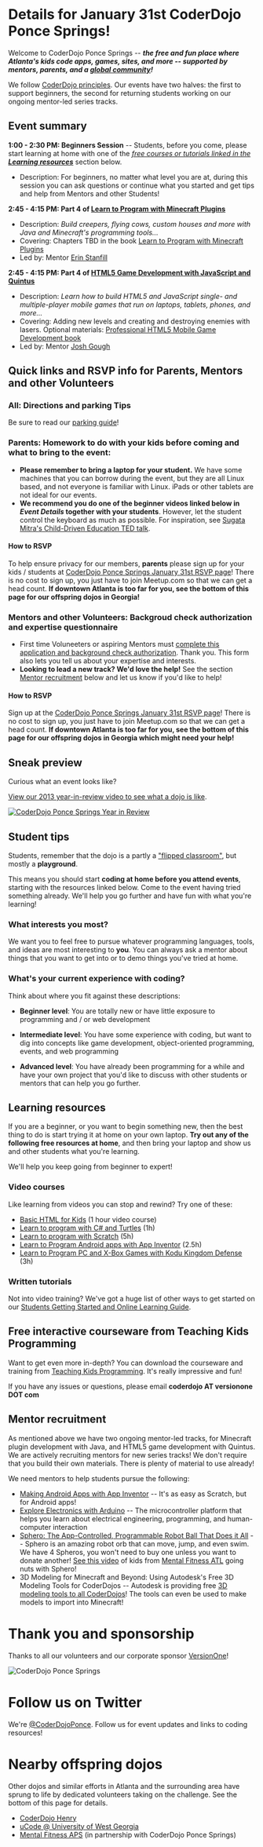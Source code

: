 # Details for January 31st CoderDojo Ponce Springs!

Welcome to CoderDojo Ponce Springs -- **_the free and fun place where Atlanta's kids code apps, games, sites, and more -- supported by mentors, parents, and a [global community](http://www.CoderDojo.com)!_**

We follow [CoderDojo principles](Promise.md). Our events have two halves: the first to support beginners, the second for returning students working on our ongoing mentor-led series tracks. 

## Event summary

**1:00 - 2:30 PM: Beginners Session** -- Students, before you come, please start learning at home with one of the [_free courses or tutorials linked in the **Learning resources**_](#learning-resources) section below.
* Description: For beginners, no matter what level you are at, during this session you can ask questions or continue what you started and get tips and help from Mentors and other Students!

**2:45 - 4:15 PM: Part 4 of [Learn to Program with Minecraft Plugins](Workshops/MinecraftPlugins/README.md)**
* Description: *Build creepers, flying cows, custom houses and more with Java and Minecraft's programming tools...*
* Covering: Chapters TBD in the book [Learn to Program with Minecraft Plugins](https://pragprog.com/book/ahmine/learn-to-program-with-minecraft-plugins)
* Led by: Mentor [Erin Stanfill](https://github.com/tinyels)

**2:45 - 4:15 PM: Part 4 of [HTML5 Game Development with JavaScript and Quintus](Workshops/HTML5GamesQuintus/README.md)**
* Description: *Learn how to build HTML5 and JavaScript single- and multiple-player mobile games that run on laptops, tablets, phones, and more...*
* Covering: Adding new levels and creating and destroying enemies with lasers. Optional materials: [Professional HTML5 Mobile Game Development book](http://www.amazon.com/Professional-HTML5-Mobile-Game-Development/dp/1118301323/ref=tmm_pap_title_0)
* Led by: Mentor [Josh Gough](https://github.com/jogoshugh)

## Quick links and RSVP info for Parents, Mentors and other Volunteers

### All: Directions and parking Tips

Be sure to read our [parking guide](https://github.com/CoderDojoPonceSprings/Events/blob/master/PARKING.md)!

### Parents: Homework to do with your kids before coming and what to bring to the event:

* **Please remember to bring a laptop for your student.** We have some machines that you can borrow during the event, but they are all Linux based, and not everyone is familiar with Linux. iPads or other tablets are not ideal for our events.
* **We recommend you do one of the beginner videos linked below in *Event Details* together with your students**. However, let the student control the keyboard as much as possible. For inspiration, see [Sugata Mitra's Child-Driven Education TED talk](https://www.ted.com/talks/sugata_mitra_the_child_driven_education).

#### How to RSVP

To help ensure privacy for our members, **parents** please sign up for your kids / students at [CoderDojo Ponce Springs January 31st RSVP page](http://www.meetup.com/CoderDojoPonceSprings/events/172340832/)! There is no cost to sign up, you just have to join Meetup.com so that we can get a head count. **If downtown Atlanta is too far for you, see the bottom of this page for our offspring dojos in Georgia!**

### Mentors and other Volunteers: Backgroud check authorization and expertise questionnaire

* First time Voluneeters or aspiring Mentors must [complete this application and background check authorization](http://coderdojoponcesprings.azurewebsites.net/app/index.html#/). Thank you. This form also lets you tell us about your expertise and interests.
* **Looking to lead a new track? We'd love the help!** See the section [Mentor recruitment](#mentor-recruitment) below and let us know if you'd like to help!

#### How to RSVP

Sign up at the [CoderDojo Ponce Springs January 31st RSVP page](http://www.meetup.com/CoderDojoPonceSprings/events/172340832/)! There is no cost to sign up, you just have to join Meetup.com so that we can get a head count. **If downtown Atlanta is too far for you, see the bottom of this page for our offspring dojos in Georgia which might need your help!**

## Sneak preview

Curious what an event looks like?

[View our 2013 year-in-review video to see what a dojo is like](https://www.youtube.com/watch?v=gNtJI0TEMsE).

[![CoderDojo Ponce Springs Year in Review](http://i.imgur.com/g5IcjhJ.png)](https://www.youtube.com/watch?v=gNtJI0TEMsE)

## Student tips

Students, remember that the dojo is a partly a ["flipped classroom"](http://en.wikipedia.org/wiki/Flip_teaching), but mostly a **playground**. 

This means you should start **coding at home before you attend events**, starting with the resources linked below. Come to the event having tried something already. We'll help you go further and have fun with what you're learning!

### What interests you most?

We want you to feel free to pursue whatever programming languages, tools, and ideas are most interesting to **you**. You can always ask a mentor about things that you want to get into or to demo things you've tried at home.

### What's your current experience with coding?

Think about where you fit against these descriptions:

* **Beginner level**: You are totally new or have little exposure to programming and / or web development

* **Intermediate level**: You have some experience with coding, but want to dig into concepts like game development, 
object-oriented programming, events, and web programming

* **Advanced level**: You have already been programming for a while and have your own project that you'd like to 
discuss with other students or mentors that can help you go further.

## Learning resources

If you are a beginner, or you want to begin something new, then the best thing to do is start trying it at home on your own laptop. **Try out any of the following free resources at home**, and then bring your laptop and show us and other students what you're learning. 

We'll help you keep going from beginner to expert!

### Video courses

Like learning from videos you can stop and rewind? Try one of these:

* [Basic HTML for Kids](http://pluralsight.com/training/courses/TableOfContents?courseName=teaching-kids-basic-html) (1 hour video course)
* [Learn to program with C# and Turtles](http://www.pluralsight.com/training/Courses/TableOfContents/teaching-kids-programming) (1h)
* [Learn to program with Scratch](http://www.pluralsight.com/training/Courses/TableOfContents/learning-programming-scratch) (5h)
* [Learn to Program Android apps with App Inventor](http://www.pluralsight.com/training/Courses/TableOfContents/android-beginner-app-inventor) (2.5h)
* [Learn to Program PC and X-Box Games with Kodu Kingdom Defense](http://www.pluralsight.com/training/Courses/TableOfContents/learn-to-program-kodu-kingdom-defense) (3h)

### Written tutorials

Not into video training? We've got a huge list of other ways to get started on our [Students Getting Started and Online Learning Guide](Students_Getting_Started.md).

## Free interactive courseware from Teaching Kids Programming

Want to get even more in-depth? You can download the courseware and training from [Teaching Kids Programming](http://teachingkidsprogramming.org/). It's really impressive and fun!

If you have any issues or questions, please email **coderdojo AT versionone DOT com**

## Mentor recruitment

As mentioned above we have two ongoing mentor-led tracks, for Minecraft plugin development with Java, and HTML5 game development with Quintus. We are actively recruiting mentors for new series tracks! We don't require that you build their own materials. There is plenty of material to use already!

We need mentors to help students pursue the following:

* [Making Android Apps with App Inventor](http://appinventor.mit.edu/explore/) -- It's as easy as Scratch, but for Android apps!
* [Explore Electronics with Arduino](http://exploringarduino.com/) --  The microcontroller platform that helps you learn about electrical engineering, programming, and human-computer interaction
* [Sphero: The App-Controlled, Programmable Robot Ball That Does it All](http://www.gosphero.com/) -- Sphero is an amazing robot orb that can move, jump, and even swim. We have 4 Spheros, you won't need to buy one unless you want to donate another! [See this video](https://docs.google.com/file/d/0B_MBVZScuhukM0pBTGZzbnU3Vlk/edit?pli=1) of kids from [Mental Fitness ATL](http://www.mentalfitnessatl.org/) going nuts with Sphero!
* 3D Modeling for Minecraft and Beyond: Using Autodesk's Free 3D Modeling Tools for CoderDojos -- Autodesk is providing free [3D modeling tools to all CoderDojos](http://coderdojo.com/news/2014/07/15/autodesk-provide-all-dojos-free-3d-modelling-tools)! The tools can even be used to make models to import into Minecraft!

# Thank you and sponsorship

Thanks to all our volunteers and our corporate sponsor [VersionOne](http://www.versionone.com)!

![CoderDojo Ponce Springs](http://i.imgur.com/rNSj0ko.png)

# Follow us on Twitter

We're [@CoderDojoPonce](https://twitter.com/CoderDojoPonce). Follow us for event updates and links to coding resources!

# Nearby offspring dojos

Other dojos and similar efforts in Atlanta and the surrounding area have sprung to life by dedicated volunteers taking on the challenge. See the bottom of this page for details.

* [CoderDojo Henry](https://www.CoderDojoHenry.com)
* [uCode @ University of West Georgia](http://www.westga.edu/ucode/)
* [Mental Fitness APS](http://www.mentalfitnessatl.org) (in partnership with CoderDojo Ponce Springs)
